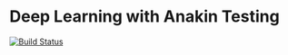 # Deep Learning with Anakin Testing

[![Build Status](https://travis-ci.org/xklnono/xukailu.svg?branch=master)](https://github.com/xklnono/xukailu)


